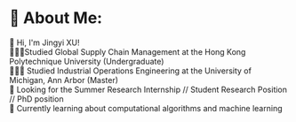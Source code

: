 # 💫 About Me:
👋 Hi, I'm Jingyi XU!<br>👩🏻‍🎓Studied Global Supply Chain Management at the Hong Kong Polytechnique University (Undergraduate)<br>👩🏻‍🎓 Studied Industrial Operations Engineering at the University of Michigan, Ann Arbor (Master)<br>👀 Looking for the Summer Research Internship // Student Research Position // PhD position<br>💭 Currently learning about computational algorithms and machine learning

